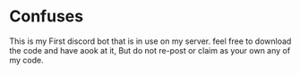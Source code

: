 # Confuses
This is my First discord bot that is in use on my server. feel free to download the code and have aook at it, But do not re-post or claim as your own any of my code. 
